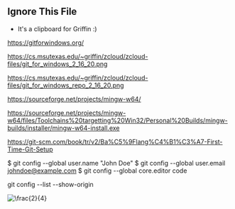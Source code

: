 ## Ignore This File

- It's a clipboard for Griffin :)

https://gitforwindows.org/

https://cs.msutexas.edu/~griffin/zcloud/zcloud-files/git_for_windows_2_16_20.png

https://cs.msutexas.edu/~griffin/zcloud/zcloud-files/git_for_windows_repo_2_16_20.png


https://sourceforge.net/projects/mingw-w64/

https://sourceforge.net/projects/mingw-w64/files/Toolchains%20targetting%20Win32/Personal%20Builds/mingw-builds/installer/mingw-w64-install.exe

https://git-scm.com/book/tr/v2/Ba%C5%9Flang%C4%B1%C3%A7-First-Time-Git-Setup

$ git config --global user.name "John Doe"
$ git config --global user.email johndoe@example.com
$ git config --global core.editor code

git config --list --show-origin

<img src="https://latex.codecogs.com/gif.latex?\frac{2}{4}" title="\frac{2}{4}" />
